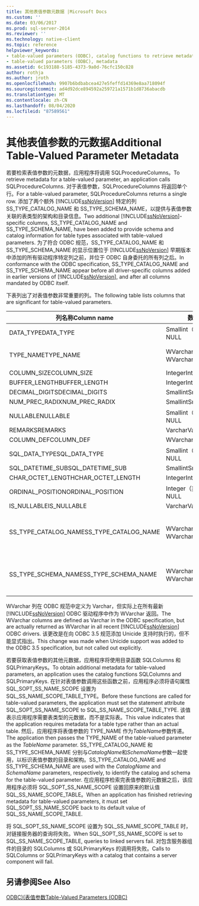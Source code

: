 ```yaml
---
title: 其他表值参数元数据 |Microsoft Docs
ms.custom: ''
ms.date: 03/06/2017
ms.prod: sql-server-2014
ms.reviewer: ''
ms.technology: native-client
ms.topic: reference
helpviewer_keywords:
- table-valued parameters (ODBC), catalog functions to retrieve metadata
- table-valued parameters (ODBC), metadata
ms.assetid: 6c193188-5185-4373-9a0d-76cfc150c828
author: rothja
ms.author: jroth
ms.openlocfilehash: 9907b6bdbabcea427e5feffd14369e8aa718094f
ms.sourcegitcommit: ad4d92dce894592a259721a1571b1d8736abacdb
ms.translationtype: MT
ms.contentlocale: zh-CN
ms.lasthandoff: 08/04/2020
ms.locfileid: "87589561"
---
```

# <a name="additional-table-valued-parameter-metadata"></a><span data-ttu-id="5bda4-102">其他表值参数的元数据</span><span class="sxs-lookup"><span data-stu-id="5bda4-102">Additional Table-Valued Parameter Metadata</span></span>
  <span data-ttu-id="5bda4-103">若要检索表值参数的元数据，应用程序将调用 SQLProcedureColumns。</span><span class="sxs-lookup"><span data-stu-id="5bda4-103">To retrieve metadata for a table-valued parameter, an application calls SQLProcedureColumns.</span></span> <span data-ttu-id="5bda4-104">对于表值参数，SQLProcedureColumns 将返回单个行。</span><span class="sxs-lookup"><span data-stu-id="5bda4-104">For a table-valued parameter, SQLProcedureColumns returns a single row.</span></span> <span data-ttu-id="5bda4-105">添加了两个额外 [!INCLUDE[ssNoVersion](../../includes/ssnoversion-md.md)] 特定的列 SS_TYPE_CATALOG_NAME 和 SS_TYPE_SCHEMA_NAME，以提供与表值参数关联的表类型的架构和目录信息。</span><span class="sxs-lookup"><span data-stu-id="5bda4-105">Two additional [!INCLUDE[ssNoVersion](../../includes/ssnoversion-md.md)]-specific columns, SS_TYPE_CATALOG_NAME and SS_TYPE_SCHEMA_NAME, have been added to provide schema and catalog information for table types associated with table-valued parameters.</span></span> <span data-ttu-id="5bda4-106">为了符合 ODBC 规范，SS_TYPE_CATALOG_NAME 和 SS_TYPE_SCHEMA_NAME 的显示位置位于 [!INCLUDE[ssNoVersion](../../includes/ssnoversion-md.md)] 早期版本中添加的所有驱动程序特定列之前，并位于 ODBC 自身委托的所有列之后。</span><span class="sxs-lookup"><span data-stu-id="5bda4-106">In conformance with the ODBC specification, SS_TYPE_CATALOG_NAME and SS_TYPE_SCHEMA_NAME appear before all driver-specific columns added in earlier versions of [!INCLUDE[ssNoVersion](../../includes/ssnoversion-md.md)], and after all columns mandated by ODBC itself.</span></span>  
  
 <span data-ttu-id="5bda4-107">下表列出了对表值参数非常重要的列。</span><span class="sxs-lookup"><span data-stu-id="5bda4-107">The following table lists columns that are significant for table-valued parameters.</span></span>  
  
|<span data-ttu-id="5bda4-108">列名称</span><span class="sxs-lookup"><span data-stu-id="5bda4-108">Column name</span></span>|<span data-ttu-id="5bda4-109">数据类型</span><span class="sxs-lookup"><span data-stu-id="5bda4-109">Data type</span></span>|<span data-ttu-id="5bda4-110">值/注释</span><span class="sxs-lookup"><span data-stu-id="5bda4-110">Value/comments</span></span>|  
|-----------------|---------------|---------------------|  
|<span data-ttu-id="5bda4-111">DATA_TYPE</span><span class="sxs-lookup"><span data-stu-id="5bda4-111">DATA_TYPE</span></span>|<span data-ttu-id="5bda4-112">Smallint（非 NULL）</span><span class="sxs-lookup"><span data-stu-id="5bda4-112">Smallint not NULL</span></span>|<span data-ttu-id="5bda4-113">SQL_SS_TABLE</span><span class="sxs-lookup"><span data-stu-id="5bda4-113">SQL_SS_TABLE</span></span>|  
|<span data-ttu-id="5bda4-114">TYPE_NAME</span><span class="sxs-lookup"><span data-stu-id="5bda4-114">TYPE_NAME</span></span>|<span data-ttu-id="5bda4-115">WVarchar(128)（非 NULL）</span><span class="sxs-lookup"><span data-stu-id="5bda4-115">WVarchar(128) not NULL</span></span>|<span data-ttu-id="5bda4-116">表值参数的类型名称。</span><span class="sxs-lookup"><span data-stu-id="5bda4-116">The type name of the table-valued parameter.</span></span>|  
|<span data-ttu-id="5bda4-117">COLUMN_SIZE</span><span class="sxs-lookup"><span data-stu-id="5bda4-117">COLUMN_SIZE</span></span>|<span data-ttu-id="5bda4-118">Integer</span><span class="sxs-lookup"><span data-stu-id="5bda4-118">Integer</span></span>|<span data-ttu-id="5bda4-119">Null</span><span class="sxs-lookup"><span data-stu-id="5bda4-119">NULL</span></span>|  
|<span data-ttu-id="5bda4-120">BUFFER_LENGTH</span><span class="sxs-lookup"><span data-stu-id="5bda4-120">BUFFER_LENGTH</span></span>|<span data-ttu-id="5bda4-121">Integer</span><span class="sxs-lookup"><span data-stu-id="5bda4-121">Integer</span></span>|<span data-ttu-id="5bda4-122">0</span><span class="sxs-lookup"><span data-stu-id="5bda4-122">0</span></span>|  
|<span data-ttu-id="5bda4-123">DECIMAL_DIGITS</span><span class="sxs-lookup"><span data-stu-id="5bda4-123">DECIMAL_DIGITS</span></span>|<span data-ttu-id="5bda4-124">Smallint</span><span class="sxs-lookup"><span data-stu-id="5bda4-124">Smallint</span></span>|<span data-ttu-id="5bda4-125">Null</span><span class="sxs-lookup"><span data-stu-id="5bda4-125">NULL</span></span>|  
|<span data-ttu-id="5bda4-126">NUM_PREC_RADIX</span><span class="sxs-lookup"><span data-stu-id="5bda4-126">NUM_PREC_RADIX</span></span>|<span data-ttu-id="5bda4-127">Smallint</span><span class="sxs-lookup"><span data-stu-id="5bda4-127">Smallint</span></span>|<span data-ttu-id="5bda4-128">Null</span><span class="sxs-lookup"><span data-stu-id="5bda4-128">NULL</span></span>|  
|<span data-ttu-id="5bda4-129">NULLABLE</span><span class="sxs-lookup"><span data-stu-id="5bda4-129">NULLABLE</span></span>|<span data-ttu-id="5bda4-130">Smallint（非 NULL）</span><span class="sxs-lookup"><span data-stu-id="5bda4-130">Smallint not NULL</span></span>|<span data-ttu-id="5bda4-131">SQL_NULLABLE</span><span class="sxs-lookup"><span data-stu-id="5bda4-131">SQL_NULLABLE</span></span>|  
|<span data-ttu-id="5bda4-132">REMARKS</span><span class="sxs-lookup"><span data-stu-id="5bda4-132">REMARKS</span></span>|<span data-ttu-id="5bda4-133">Varchar</span><span class="sxs-lookup"><span data-stu-id="5bda4-133">Varchar</span></span>|<span data-ttu-id="5bda4-134">Null</span><span class="sxs-lookup"><span data-stu-id="5bda4-134">NULL</span></span>|  
|<span data-ttu-id="5bda4-135">COLUMN_DEF</span><span class="sxs-lookup"><span data-stu-id="5bda4-135">COLUMN_DEF</span></span>|<span data-ttu-id="5bda4-136">WVarchar(4000)</span><span class="sxs-lookup"><span data-stu-id="5bda4-136">WVarchar(4000)</span></span>|<span data-ttu-id="5bda4-137">Null</span><span class="sxs-lookup"><span data-stu-id="5bda4-137">NULL</span></span>|  
|<span data-ttu-id="5bda4-138">SQL_DATA_TYPE</span><span class="sxs-lookup"><span data-stu-id="5bda4-138">SQL_DATA_TYPE</span></span>|<span data-ttu-id="5bda4-139">Smallint（非 NULL）</span><span class="sxs-lookup"><span data-stu-id="5bda4-139">Smallint not NULL</span></span>|<span data-ttu-id="5bda4-140">SQL_SS_TABLE</span><span class="sxs-lookup"><span data-stu-id="5bda4-140">SQL_SS_TABLE</span></span>|  
|<span data-ttu-id="5bda4-141">SQL_DATETIME_SUB</span><span class="sxs-lookup"><span data-stu-id="5bda4-141">SQL_DATETIME_SUB</span></span>|<span data-ttu-id="5bda4-142">Smallint</span><span class="sxs-lookup"><span data-stu-id="5bda4-142">Smallint</span></span>|<span data-ttu-id="5bda4-143">Null</span><span class="sxs-lookup"><span data-stu-id="5bda4-143">NULL</span></span>|  
|<span data-ttu-id="5bda4-144">CHAR_OCTET_LENGTH</span><span class="sxs-lookup"><span data-stu-id="5bda4-144">CHAR_OCTET_LENGTH</span></span>|<span data-ttu-id="5bda4-145">Integer</span><span class="sxs-lookup"><span data-stu-id="5bda4-145">Integer</span></span>|<span data-ttu-id="5bda4-146">Null</span><span class="sxs-lookup"><span data-stu-id="5bda4-146">NULL</span></span>|  
|<span data-ttu-id="5bda4-147">ORDINAL_POSITION</span><span class="sxs-lookup"><span data-stu-id="5bda4-147">ORDINAL_POSITION</span></span>|<span data-ttu-id="5bda4-148">Integer（非 NULL）</span><span class="sxs-lookup"><span data-stu-id="5bda4-148">Integer not NULL</span></span>|<span data-ttu-id="5bda4-149">参数的序号位置。</span><span class="sxs-lookup"><span data-stu-id="5bda4-149">The ordinal position of the parameter.</span></span>|  
|<span data-ttu-id="5bda4-150">IS_NULLABLE</span><span class="sxs-lookup"><span data-stu-id="5bda4-150">IS_NULLABLE</span></span>|<span data-ttu-id="5bda4-151">Varchar</span><span class="sxs-lookup"><span data-stu-id="5bda4-151">Varchar</span></span>|<span data-ttu-id="5bda4-152">"YES"</span><span class="sxs-lookup"><span data-stu-id="5bda4-152">"YES"</span></span>|  
|<span data-ttu-id="5bda4-153">SS_TYPE_CATALOG_NAME</span><span class="sxs-lookup"><span data-stu-id="5bda4-153">SS_TYPE_CATALOG_NAME</span></span>|<span data-ttu-id="5bda4-154">WVarchar(128)（非 NULL）</span><span class="sxs-lookup"><span data-stu-id="5bda4-154">WVarchar(128) not NULL</span></span>|<span data-ttu-id="5bda4-155">包含表值参数表类型的类型定义的目录。</span><span class="sxs-lookup"><span data-stu-id="5bda4-155">The catalog that contains the type definition for the table type of the table-valued parameter.</span></span>|  
|<span data-ttu-id="5bda4-156">SS_TYPE_SCHEMA_NAME</span><span class="sxs-lookup"><span data-stu-id="5bda4-156">SS_TYPE_SCHEMA_NAME</span></span>|<span data-ttu-id="5bda4-157">WVarchar(128)（非 NULL）</span><span class="sxs-lookup"><span data-stu-id="5bda4-157">WVarchar(128) not NULL</span></span>|<span data-ttu-id="5bda4-158">包含表值参数表类型的类型定义的架构。</span><span class="sxs-lookup"><span data-stu-id="5bda4-158">The schema that contains the type definition for the table type of the table-valued parameter.</span></span>|  
  
 <span data-ttu-id="5bda4-159">WVarchar 列在 ODBC 规范中定义为 Varchar，但实际上在所有最新 [!INCLUDE[ssNoVersion](../../includes/ssnoversion-md.md)] ODBC 驱动程序中作为 WVarchar 返回。</span><span class="sxs-lookup"><span data-stu-id="5bda4-159">The WVarchar columns are defined as Varchar in the ODBC specification, but are actually returned as WVarchar in all recent [!INCLUDE[ssNoVersion](../../includes/ssnoversion-md.md)] ODBC drivers.</span></span> <span data-ttu-id="5bda4-160">该更改是在向 ODBC 3.5 规范添加 Unicide 支持时执行的，但不能显式指出。</span><span class="sxs-lookup"><span data-stu-id="5bda4-160">This change was made when Unicide support was added to the ODBC 3.5 specification, but not called out explicitly.</span></span>  
  
 <span data-ttu-id="5bda4-161">若要获取表值参数的其他元数据，应用程序将使用目录函数 SQLColumns 和 SQLPrimaryKeys。</span><span class="sxs-lookup"><span data-stu-id="5bda4-161">To obtain additional metadata for table-valued parameters, an application uses the catalog functions SQLColumns and SQLPrimaryKeys.</span></span> <span data-ttu-id="5bda4-162">在针对表值参数调用这些函数之前，应用程序必须将语句属性 SQL_SOPT_SS_NAME_SCOPE 设置为 SQL_SS_NAME_SCOPE_TABLE_TYPE。</span><span class="sxs-lookup"><span data-stu-id="5bda4-162">Before these functions are called for table-valued parameters, the application must set the statement attribute SQL_SOPT_SS_NAME_SCOPE to SQL_SS_NAME_SCOPE_TABLE_TYPE.</span></span> <span data-ttu-id="5bda4-163">该值表示应用程序需要表类型的元数据，而不是实际表。</span><span class="sxs-lookup"><span data-stu-id="5bda4-163">This value indicates that the application requires metadata for a table type rather than an actual table.</span></span> <span data-ttu-id="5bda4-164">然后，应用程序将表值参数的 TYPE_NAME 作为*TableName*参数传递。</span><span class="sxs-lookup"><span data-stu-id="5bda4-164">The application then passes the TYPE_NAME of the table-valued parameter as the *TableName* parameter.</span></span> <span data-ttu-id="5bda4-165">SS_TYPE_CATALOG_NAME 和 SS_TYPE_SCHEMA_NAME 分别与*CatalogName*和*SchemaName*参数一起使用，以标识表值参数的目录和架构。</span><span class="sxs-lookup"><span data-stu-id="5bda4-165">SS_TYPE_CATALOG_NAME and SS_TYPE_SCHEMA_NAME are used with the *CatalogName* and *SchemaName* parameters, respectively, to identify the catalog and schema for the table-valued parameter.</span></span> <span data-ttu-id="5bda4-166">在应用程序检索完表值参数的元数据之后，该应用程序必须将 SQL_SOPT_SS_NAME_SCOPE 设置回原来的默认值 SQL_SS_NAME_SCOPE_TABLE。</span><span class="sxs-lookup"><span data-stu-id="5bda4-166">When an application has finished retrieving metadata for table-valued parameters, it must set SQL_SOPT_SS_NAME_SCOPE back to its default value of SQL_SS_NAME_SCOPE_TABLE.</span></span>  
  
 <span data-ttu-id="5bda4-167">将 SQL_SOPT_SS_NAME_SCOPE 设置为 SQL_SS_NAME_SCOPE_TABLE 时，对链接服务器的查询将失败。</span><span class="sxs-lookup"><span data-stu-id="5bda4-167">When SQL_SOPT_SS_NAME_SCOPE is set to SQL_SS_NAME_SCOPE_TABLE, queries to linked servers fail.</span></span> <span data-ttu-id="5bda4-168">对包含服务器组件的目录的 SQLColumns 或 SQLPrimaryKeys 的调用将失败。</span><span class="sxs-lookup"><span data-stu-id="5bda4-168">Calls to SQLColumns or SQLPrimaryKeys with a catalog that contains a server component will fail.</span></span>  
  
## <a name="see-also"></a><span data-ttu-id="5bda4-169">另请参阅</span><span class="sxs-lookup"><span data-stu-id="5bda4-169">See Also</span></span>  
 [<span data-ttu-id="5bda4-170">ODBC&#41;&#40;表值参数</span><span class="sxs-lookup"><span data-stu-id="5bda4-170">Table-Valued Parameters &#40;ODBC&#41;</span></span>](table-valued-parameters-odbc.md)  
  
  
